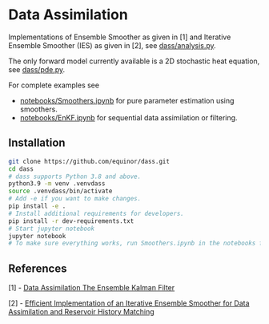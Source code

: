 # Data Assimilation

Implementations of Ensemble Smoother as given in [1] and Iterative Ensemble Smoother (IES) as given in [2],
see [dass/analysis.py](dass/analysis.py).

The only forward model currently available is a 2D stochastic heat equation, see [dass/pde.py](dass/pde.py).

For complete examples see

- [notebooks/Smoothers.ipynb](notebooks/Smoothers.ipynb) for pure parameter estimation using smoothers.
- [notebooks/EnKF.ipynb](notebooks/EnKF.ipynb) for sequential data assimilation or filtering.

## Installation

```bash
git clone https://github.com/equinor/dass.git
cd dass
# dass supports Python 3.8 and above.
python3.9 -m venv .venvdass
source .venvdass/bin/activate
# Add -e if you want to make changes.
pip install -e .
# Install additional requirements for developers.
pip install -r dev-requirements.txt
# Start jupyter notebook
jupyter notebook
# To make sure everything works, run Smoothers.ipynb in the notebooks folder
```
## References

[1] - [Data Assimilation
The Ensemble Kalman Filter](https://link.springer.com/book/10.1007/978-3-642-03711-5)

[2] - [Efficient Implementation of an Iterative Ensemble Smoother for Data Assimilation and Reservoir History Matching](https://www.frontiersin.org/articles/10.3389/fams.2019.00047/full)
